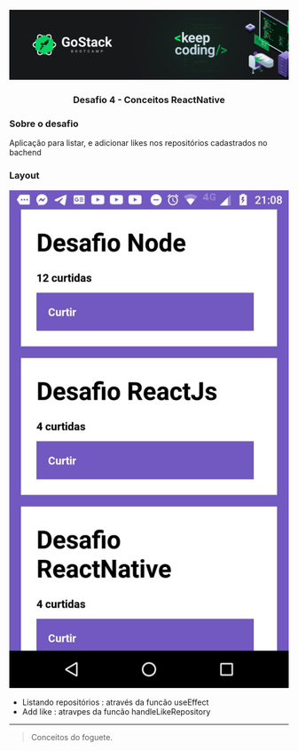 <!-- # bootcamp-gostack-desafios -->
![](../images/header.png)

<h3 align="center">  Desafio 4 - Conceitos ReactNative </h3>

### Sobre o desafio

Aplicação para listar, e adicionar likes nos repositórios cadastrados no bachend

### Layout

![](../images/rntela.jpeg)

- Listando repositórios : através da funcão useEffect
- Add like : atravpes da funcão handleLikeRepository

---

> Conceitos do foguete. 

